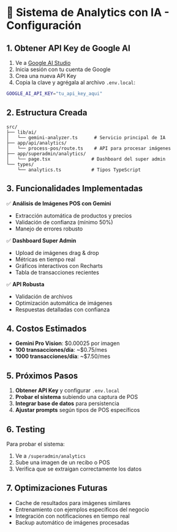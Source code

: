 # 🚀 Sistema de Analytics con IA - Configuración

## 1. Obtener API Key de Google AI

1. Ve a [Google AI Studio](https://makersuite.google.com/app/apikey)
2. Inicia sesión con tu cuenta de Google
3. Crea una nueva API Key
4. Copia la clave y agrégala al archivo `.env.local`:

```bash
GOOGLE_AI_API_KEY="tu_api_key_aqui"
```

## 2. Estructura Creada

```
src/
├── lib/ai/
│   └── gemini-analyzer.ts      # Servicio principal de IA
├── app/api/analytics/
│   └── process-pos/route.ts    # API para procesar imágenes
├── app/superadmin/analytics/
│   └── page.tsx               # Dashboard del super admin
└── types/
    └── analytics.ts           # Tipos TypeScript
```

## 3. Funcionalidades Implementadas

✅ **Análisis de Imágenes POS con Gemini**

- Extracción automática de productos y precios
- Validación de confianza (mínimo 50%)
- Manejo de errores robusto

✅ **Dashboard Super Admin**

- Upload de imágenes drag & drop
- Métricas en tiempo real
- Gráficos interactivos con Recharts
- Tabla de transacciones recientes

✅ **API Robusta**

- Validación de archivos
- Optimización automática de imágenes
- Respuestas detalladas con confianza

## 4. Costos Estimados

- **Gemini Pro Vision**: $0.00025 por imagen
- **100 transacciones/día**: ~$0.75/mes
- **1000 transacciones/día**: ~$7.50/mes

## 5. Próximos Pasos

1. **Obtener API Key** y configurar `.env.local`
2. **Probar el sistema** subiendo una captura de POS
3. **Integrar base de datos** para persistencia
4. **Ajustar prompts** según tipos de POS específicos

## 6. Testing

Para probar el sistema:

1. Ve a `/superadmin/analytics`
2. Sube una imagen de un recibo o POS
3. Verifica que se extraigan correctamente los datos

## 7. Optimizaciones Futuras

- Cache de resultados para imágenes similares
- Entrenamiento con ejemplos específicos del negocio
- Integración con notificaciones en tiempo real
- Backup automático de imágenes procesadas
